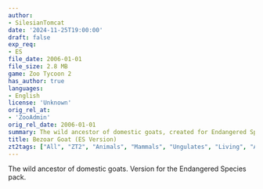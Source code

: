 ```yaml
---
author:
- SilesianTomcat
date: '2024-11-25T19:00:00'
draft: false
exp_req:
- ES
file_date: 2006-01-01
file_size: 2.8 MB
game: Zoo Tycoon 2
has_author: true
languages:
- English
license: 'Unknown'
orig_rel_at:
- 'ZooAdmin'
orig_rel_date: 2006-01-01
summary: The wild ancestor of domestic goats, created for Endangered Species pack.
title: Bezoar Goat (ES Version)
zt2tags: ["All", "ZT2", "Animals", "Mammals", "Ungulates", "Living", "Asian" ]
---
```

The wild ancestor of domestic goats. Version for the Endangered Species pack.

